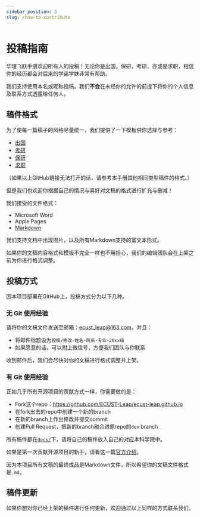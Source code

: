 ```yaml
---
sidebar_position: 3
slug: /how-to-contribute
---
```


# 投稿指南

华理飞跃手册欢迎所有人的投稿！无论你是出国，保研，考研，亦或是求职，相信你的经历都会对后来的学弟学妹非常有帮助。

我们支持使用本名或昵称投稿。我们**不会**在未经你的允许的前提下将你的个人信息及联系方式透露给任何人。

## 稿件格式

为了使每一篇稿子的风格尽量统一，我们提供了一下模板供你选择与参考：
- [出国](https://github.com/ECUST-Leap/ecust-leap.github.io/blob/main/templates/abroad.md)
- [考研](https://github.com/ECUST-Leap/ecust-leap.github.io/blob/main/templates/kao_yan.md)
- [保研](https://github.com/ECUST-Leap/ecust-leap.github.io/blob/main/templates/bao_yan.md)
- [求职](https://github.com/ECUST-Leap/ecust-leap.github.io/blob/main/templates/work.md)

（如果以上GitHub链接无法打开的话，请参考本手册其他相同类型稿件的格式。）

但是我们也欢迎你根据自己的情况与喜好对文稿的格式进行扩充与删减！

我们接受的文件格式：
- Microsoft Word
- Apple Pages
- [Markdown](https://docs.github.com/zh/get-started/writing-on-github/getting-started-with-writing-and-formatting-on-github/basic-writing-and-formatting-syntax)

我们支持文档中出现图片，以及所有Markdown支持的富文本形式。

如果你的文稿内容格式和模板不完全一样也不用担心，我们的编辑团队会在上架之前为你进行格式调整。

## 投稿方式

因本项目部署在GitHub上，投稿方式分为以下几种。

### 无 Git 使用经验

请将你的文稿文件发送至邮箱：[ecust_leap@163.com](mailto:ecust_leap@163.com)，并且：
- 将邮件标题设为`投稿/修改-姓名-院系-专业-20xx级`
- 如果愿意的话，可以附上微信号，方便我们团队与你联系

收到邮件后，我们会尽快对你的文稿进行格式调整并上架。

### 有 Git 使用经验

正如几乎所有开源项目的贡献方式一样，你需要做的是：
- Fork这个repo：https://github.com/ECUST-Leap/ecust-leap.github.io
- 在fork出去的repo中创建一个新的branch
- 在新的branch上作出修改并提交commit
- 创建Pull Request，把新的branch融合进原repo的`dev` branch

所有稿件都在[`docs/`](https://github.com/ECUST-Leap/ecust-leap.github.io/tree/dev/docs)下，请将自己的稿件放入自己的对应本科学院中。

如果是第一次贡献开源项目的新手，请看这一篇[官方介绍](https://docs.github.com/zh/get-started/quickstart/contributing-to-projects)。

因为本项目所有文稿的最终成品是Markdown文件，所以希望你的文稿文件格式是`.md`。

## 稿件更新

如果你想对你已经上架的稿件进行任何更新，欢迎通过以上同样的方式联系我们。